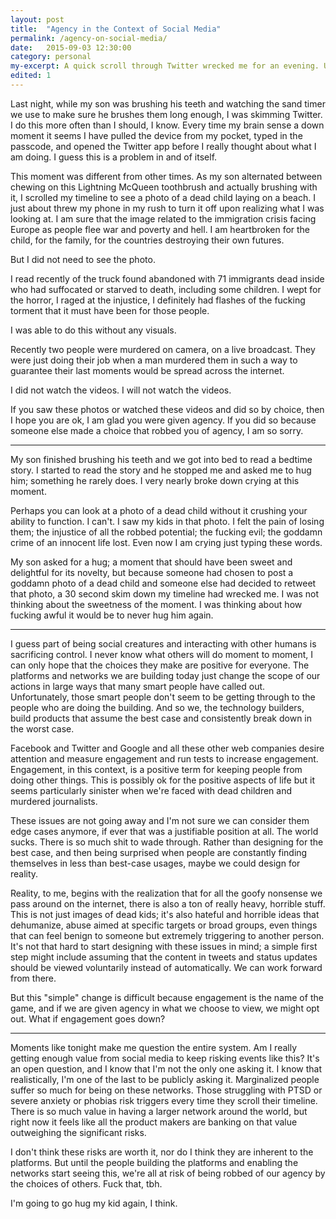 ```yaml
---
layout: post
title:  "Agency in the Context of Social Media"
permalink: /agency-on-social-media/
date:   2015-09-03 12:30:00
category: personal
my-excerpt: A quick scroll through Twitter wrecked me for an evening. Unfortunately, this is not uncommon nor exactly accidental from the perspective of product-designers. Let's talk about that.
edited: 1
---
```



Last night, while my son was brushing his teeth and watching the sand timer we use to make sure he brushes them long enough, I was skimming Twitter. I do this more often than I should, I know. Every time my brain sense a down moment it seems I have pulled the device from my pocket, typed in the passcode, and opened the Twitter app before I really thought about what I am doing. I guess this is a problem in and of itself.

This moment was different from other times. As my son alternated between chewing on this Lightning McQueen toothbrush and actually brushing with it, I scrolled my timeline to see a photo of a dead child laying on a beach. I just about threw my phone in my rush to turn it off upon realizing what I was looking at. I am sure that the image related to the immigration crisis facing Europe as people flee war and poverty and hell. I am heartbroken for the child, for the family, for the countries destroying their own futures.

But I did not need to see the photo.

I read recently of the truck found abandoned with 71 immigrants dead inside who had suffocated or starved to death, including some children. I wept for the horror, I raged at the injustice, I definitely had flashes of the fucking torment that it must have been for those people.

I was able to do this without any visuals.

Recently two people were murdered on camera, on a live broadcast. They were just doing their job when a man murdered them in such a way to guarantee their last moments would be spread across the internet.

I did not watch the videos. I will not watch the videos.

If you saw these photos or watched these videos and did so by choice, then I hope you are ok, I am glad you were given agency. If you did so because someone else made a choice that robbed you of agency, I am so sorry.

---

My son finished brushing his teeth and we got into bed to read a bedtime story. I started to read the story and he stopped me and asked me to hug him; something he rarely does. I very nearly broke down crying at this moment.

Perhaps you can look at a photo of a dead child without it crushing your ability to function. I can't. I saw my kids in that photo. I felt the pain of losing them; the injustice of all the robbed potential; the fucking evil; the goddamn crime of an innocent life lost. Even now I am crying just typing these words.

My son asked for a hug; a moment that should have been sweet and delightful for its novelty, but because someone had chosen to post a goddamn photo of a dead child and someone else had decided to retweet that photo, a 30 second skim down my timeline had wrecked me. I was not thinking about the sweetness of the moment. I was thinking about how fucking awful it would be to never hug him again.

---

I guess part of being social creatures and interacting with other humans is sacrificing control. I never know what others will do moment to moment, I can only hope that the choices they make are positive for everyone. The platforms and networks we are building today just change the scope of our actions in large ways that many smart people have called out. Unfortunately, those smart people don't seem to be getting through to the people who are doing the building. And so we, the technology builders, build products that assume the best case and consistently break down in the worst case.

Facebook and Twitter and Google and all these other web companies desire attention and measure engagement and run tests to increase engagement. Engagement, in this context, is a positive term for keeping people from doing other things. This is possibly ok for the positive aspects of life but it seems particularly sinister when we're faced with dead children and murdered journalists.

These issues are not going away and I'm not sure we can consider them edge cases anymore, if ever that was a justifiable position at all. The world sucks. There is so much shit to wade through. Rather than designing for the best case, and then being surprised when people are constantly finding themselves in less than best-case usages, maybe we could design for reality.

Reality, to me, begins with the realization that for all the goofy nonsense we pass around on the internet, there is also a ton of really heavy, horrible stuff. This is not just images of dead kids; it's also hateful and horrible ideas that dehumanize, abuse aimed at specific targets or broad groups, even things that can feel benign to someone but extremely triggering to another person. It's not that hard to start designing with these issues in mind; a simple first step might include assuming that the content in tweets and status updates should be viewed voluntarily instead of automatically. We can work forward from there.

But this "simple" change is difficult because engagement is the name of the game, and if we are given agency in what we choose to view, we might opt out. What if engagement goes down?

---

Moments like tonight make me question the entire system. Am I really getting enough value from social media to keep risking events like this? It's an open question, and I know that I'm not the only one asking it. I know that realistically, I'm one of the last to be publicly asking it. Marginalized people suffer so much for being on these networks. Those struggling with PTSD or severe anxiety or phobias risk triggers every time they scroll their timeline. There is so much value in having a larger network around the world, but right now it feels like all the product makers are banking on that value outweighing the significant risks.

I don't think these risks are worth it, nor do I think they are inherent to the platforms. But until the people building the platforms and enabling the networks start seeing this, we're all at risk of being robbed of our agency by the choices of others. Fuck that, tbh.

I'm going to go hug my kid again, I think.
